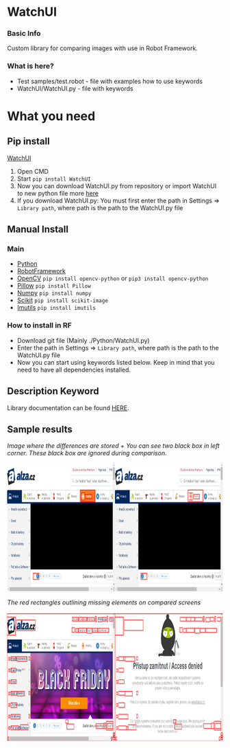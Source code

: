 # WatchUI

### Basic Info

Custom library for comparing images with use in Robot Framework.

### What is here?

- Test samples/test.robot - file with examples how to use keywords
- WatchUI/WatchUI.py - file with keywords

# What you need

## Pip install

[WatchUI](https://pypi.org/project/WatchUI/)

1. Open CMD
2. Start `pip install WatchUI`
3. Now you can download WatchUI.py from repository or import WatchUI to new python file more [here](https://stackoverflow.com/questions/32952106/creating-a-robot-framework-library-from-existing-python-package)
4. If you download WatchUI.py: You must first enter the path in Settings => `Library path`, where path is the path to the WatchUI.py file

## Manual Install

### Main

- [Python](https://www.python.org/)
- [RobotFramework](https://robotframework.org/)
- [OpenCV](https://opencv.org/) `pip install opencv-python` or `pip3 install opencv-python`
- [Pillow](https://python-pillow.org/) `pip install Pillow`
- [Numpy](https://numpy.org/) `pip install numpy`
- [Scikit](https://scikit-image.org/) `pip install scikit-image`
- [Imutils](https://github.com/jrosebr1/imutils) `pip install imutils`

### How to install in RF

- Download git file (Mainly ./Python/WatchUI.py)
- Enter the path in Settings => `Library path`, where path is the path to the WatchUI.py file
- Now you can start using keywords listed below. Keep in mind that you need to have all dependencies installed.

## Description Keyword

Library documentation can be found [HERE](https://procesor.github.io/WatchUI/docs/index.html).

## Sample results

_Image where the differences are stored + You can see two black box in left corner. These black box are ignored during comparison._

<img src="/Img/logscreen.png" width="850" height="300">

_The red rectangles outlining missing elements on compared screens_

<img src="/Img/img_inlog.png" width="850" height="300">
